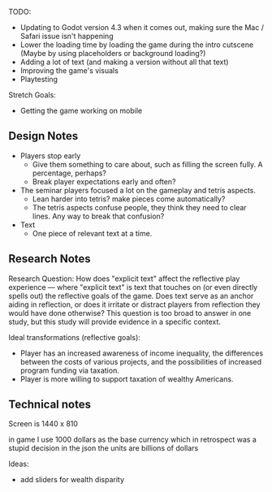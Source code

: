 TODO:

 - Updating to Godot version 4.3 when it comes out, making sure the Mac / Safari issue isn't happening
 - Lower the loading time by loading the game during the intro cutscene (Maybe by using placeholders or background loading?)
 - Adding a lot of text (and making a version without all that text)
 - Improving the game's visuals
 - Playtesting

Stretch Goals:

 - Getting the game working on mobile

Design Notes
------------

 - Players stop early
   - Give them something to care about, such as filling the screen fully. A percentage, perhaps?
   - Break player expectations early and often?
 - The seminar players focused a lot on the gameplay and tetris aspects.
   - Lean harder into tetris? make pieces come automatically?
   - The tetris aspects confuse people, they think they need to clear lines. Any way to break that confusion?
 - Text
   - One piece of relevant text at a time.

Research Notes
--------------

Research Question: How does "explicit text" affect the reflective play experience — where "explicit text" is text that touches on (or even directly spells out) the reflective goals of the game. Does text serve as an anchor aiding in reflection, or does it irritate or distract players from reflection they would have done otherwise? This question is too broad to answer in one study, but this study will provide evidence in a specific context.

Ideal transformations (reflective goals):

 - Player has an increased awareness of income inequality, the differences between the costs of various projects, and the possibilities of increased program funding via taxation.
 - Player is more willing to support taxation of wealthy Americans.

Technical notes
---------------

Screen is 1440 x 810

in game I use 1000 dollars as the base currency which in retrospect was a stupid decision
in the json the units are billions of dollars

Ideas:

 - add sliders for wealth disparity
